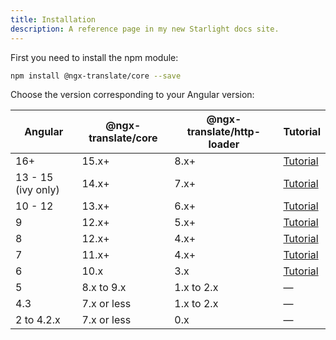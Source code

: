 ```yaml
---
title: Installation
description: A reference page in my new Starlight docs site.
---
```



First you need to install the npm module:

```bash
npm install @ngx-translate/core --save
```

Choose the version corresponding to your Angular version:


| Angular       | @ngx-translate/core | @ngx-translate/http-loader | Tutorial |
| ------------- | ------------------- | -------------------------- |--- |
| 16+ | 15.x+ | 8.x+ | [Tutorial](/babeledit/tutorials/how-to-translate-your-angular-app-with-ngx-translate) |
| 13 - 15 (ivy only) | 14.x+               | 7.x+ | [Tutorial](/babeledit/tutorials/how-to-translate-your-angular-app-with-ngx-translate) |
| 10 - 12   | 13.x+               | 6.x+  | [Tutorial](/babeledit/tutorials/how-to-translate-your-angular-app-with-ngx-translate) |
| 9             | 12.x+               | 5.x+  | [Tutorial](/babeledit/tutorials/how-to-translate-your-angular-app-with-ngx-translate) |
| 8             | 12.x+               | 4.x+  | [Tutorial](/babeledit/tutorials/how-to-translate-your-angular-app-with-ngx-translate) |
| 7             | 11.x+               | 4.x+  | [Tutorial](/babeledit/tutorials/how-to-translate-your-angular7-app-with-ngx-translate) |
| 6             | 10.x                | 3.x   | [Tutorial](/babeledit/tutorials/how-to-translate-your-angular6-app-with-ngx-translate) |
| 5             | 8.x to 9.x          | 1.x to 2.x | &mdash; |
| 4.3           | 7.x or less         | 1.x to 2.x  | &mdash; |
| 2 to 4.2.x    | 7.x or less         | 0.x  | &mdash; |

